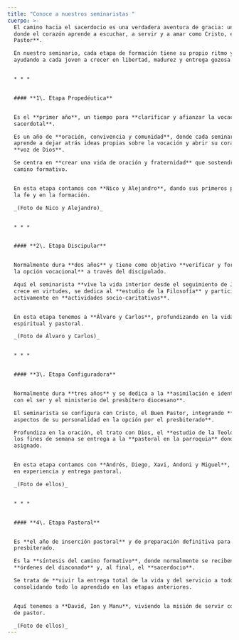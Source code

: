 ```yaml
---
title: "Conoce a nuestros seminaristas "
cuerpo: >-
  El camino hacia el sacerdocio es una verdadera aventura de gracia: un **viaje
  donde el corazón aprende a escuchar, a servir y a amar como Cristo, el Buen
  Pastor**.  

  En nuestro seminario, cada etapa de formación tiene su propio ritmo y belleza,
  ayudando a cada joven a crecer en libertad, madurez y entrega gozosa.


  * * *


  #### **1\. Etapa Propedéutica**


  Es el **primer año**, un tiempo para **clarificar y afianzar la vocación
  sacerdotal**.  

  Es un año de **oración, convivencia y comunidad**, donde cada seminarista
  aprende a dejar atrás ideas propias sobre la vocación y abrir su corazón a la
  **voz de Dios**.  

  Se centra en **crear una vida de oración y fraternidad** que sostendrá todo el
  camino formativo.


  En esta etapa contamos con **Nico y Alejandro**, dando sus primeros pasos en
  la fe y en la formación.  

  _(Foto de Nico y Alejandro)_


  * * *


  #### **2\. Etapa Discipular**


  Normalmente dura **dos años** y tiene como objetivo **verificar y fortalecer
  la opción vocacional** a través del discipulado.  

  Aquí el seminarista **vive la vida interior desde el seguimiento de Jesús**,
  crece en virtudes, se dedica al **estudio de la Filosofía** y participa
  activamente en **actividades socio-caritativas**.


  En esta etapa tenemos a **Álvaro y Carlos**, profundizando en la vida
  espiritual y pastoral.  

  _(Foto de Álvaro y Carlos)_


  * * *


  #### **3\. Etapa Configuradora**


  Normalmente dura **tres años** y se dedica a la **asimilación e identificación
  con el ser y el ministerio del presbítero diocesano**.  

  El seminarista se configura con Cristo, el Buen Pastor, integrando **todos los
  aspectos de su personalidad en la opción por el presbiterado**.  

  Profundiza en la oración, el trato con Dios, el **estudio de la Teología** y
  los fines de semana se entrega a la **pastoral en la parroquia** donde sea
  asignado.


  En esta etapa contamos con **Andrés, Diego, Xavi, Andoni y Miguel**, creciendo
  en experiencia y entrega pastoral.  

  _(Foto de ellos)_


  * * *


  #### **4\. Etapa Pastoral**


  Es **el año de inserción pastoral** y de preparación definitiva para el
  presbiterado.  

  Es la **síntesis del camino formativo**, donde normalmente se reciben las
  **órdenes del diaconado** y, al final, el **sacerdocio**.  

  Se trata de **vivir la entrega total de la vida y del servicio a todos**,
  consolidando todo lo aprendido en las etapas anteriores.


  Aquí tenemos a **David, Ion y Manu**, viviendo la misión de servir con corazón
  de pastor.  

  _(Foto de ellos)_
---
```

